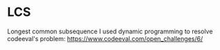 # LCS
Longest common subsequence
I used dynamic programming to resolve codeeval's problem: https://www.codeeval.com/open_challenges/6/
